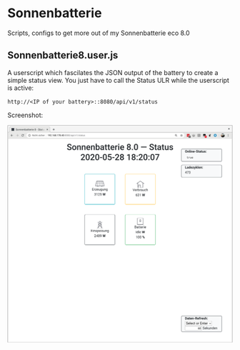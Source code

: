 # Sonnenbatterie
Scripts,  configs to get more out of my Sonnenbatterie eco 8.0

## Sonnenbatterie8.user.js

A userscript which fascilates the JSON output of the battery to create a simple status view.
You just have to call the Status ULR while the userscript is active:

    http://<IP of your battery>::8080/api/v1/status
 
  
 
 Screenshot:
  
  <kbd>
  <img src="https://github.com/HaraldMuellerNey/Sonnenbatterie/blob/master/SonnenbatterieStatusView.png">
  </kbd>
